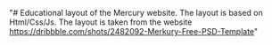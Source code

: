 "# Educational layout of the Mercury website.
The layout is based on Html/Css/Js.
The layout is taken from the website https://dribbble.com/shots/2482092-Merkury-Free-PSD-Template"